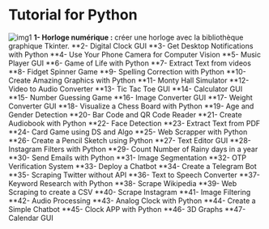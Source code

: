 # Tutorial for Python


![img1](https://cdn1.edgedatg.com/aws/v2/abc/JimmyKimmelLive/person/412462/144e74102c1d5c1227682ed14c243b06/1600x640-Q90_144e74102c1d5c1227682ed14c243b06.jpg)
**1- Horloge numérique :** créer une horloge avec la bibliothèque graphique Tkinter.
**2- Digital Clock GUI
**3- Get Desktop Notifications with Python
**4- Use Your Phone Camera for Computer Vision
**5- Music Player GUI
**6- Game of Life with Python
**7- Extract Text from videos
**8- Fidget Spinner Game
**9- Spelling Correction with Python
**10- Create Amazing Graphics with Python
**11- Monty Hall Simulator
**12- Video to Audio Converter
**13- Tic Tac Toe GUI
**14- Calculator GUI
**15- Number Guessing Game
**16- Image Converter GUI
**17- Weight Converter GUI
**18- Visualize a Chess Board with Python
**19- Age and Gender Detection
**20- Bar Code and QR Code Reader
**21- Create Audiobook with Python
**22- Face Detection
**23- Extract Text from PDF
**24- Card Game using DS and Algo
**25- Web Scrapper with Python
**26- Create a Pencil Sketch using Python
**27- Text Editor GUI
**28- Instagram Filters with Python
**29- Count Number of Rainy days in a year
**30- Send Emails with Python
**31- Image Segmentation
**32- OTP Verification System
**33- Deploy a Chatbot
**34- Create a Telegram Bot
**35- Scraping Twitter without API
**36- Text to Speech Converter
**37- Keyword Research with Python
**38- Scrape Wikipedia
**39- Web Scraping to create a CSV
**40- Scrape Instagram
**41- Image Filtering
**42- Audio Processing
**43- Analog Clock with Python
**44- Create a Simple Chatbot
**45- Clock APP with Python
**46- 3D Graphs
**47- Calendar GUI

